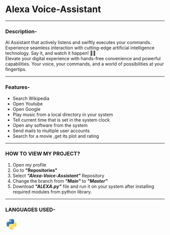 # Alexa Voice-Assistant
<hr>
<h3>Description-</h3>  
AI Assistant that actively listens and swiftly executes your commands. Experience seamless interaction with cutting-edge artificial intelligence technology. Say it, and watch it happen! 💬✨<br> Elevate your digital experience with hands-free convenience and powerful capabilities. Your voice, your commands, and a world of possibilities at your fingertips.
<hr>
<h3>Features-</h3>
<ul>
<li>Search Wikipedia</li>
<li>Open Youtube</li>
<li>Open Google</li>
<li>Play music from a local directory in your system</li>
<li>Tell current time that is set in the system clock</li>
<li>Open any software from the system</li>
<li>Send mails to multiple user accounts</li>
<li>Search for a movie ,get its plot and rating</li>
</ul>  
<hr>
<h3><b>HOW TO VIEW MY PROJECT</b>?</h3>
<ol>
  <li>Open my profile</li>
  <li>Go to  <b>"Repositories"</b></li>
  <li>Select   <i><b>"Alexa-Voice-Assistant"</b></i>   Repository</li>
  <li>Change the branch from <i><b>"Main"</b></i>  to  <i><b>"Master"</b></i> </li>
  <li>Download <b><i>"ALEXA.py"</i></b> file and run it on your system after installing required modules from python library.</li>
</ol>
<hr>
<h3><b>LANGUAGES USED-</b></h3>
<a href="https://www.python.org" target="_blank" rel="noreferrer"> <img src="https://raw.githubusercontent.com/devicons/devicon/master/icons/python/python-original.svg" alt="python" width="40" height="40"/> </a>  
